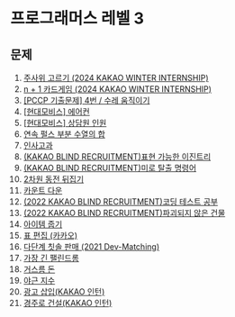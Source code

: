 # 프로그래머스 레벨 3

## 문제
1. [주사위 고르기 (2024 KAKAO WINTER INTERNSHIP)](https://github.com/malvr00/Java-algorithm/tree/master/programmers/level3/step1)
2. [n + 1 카드게임 (2024 KAKAO WINTER INTERNSHIP)](https://github.com/malvr00/Java-algorithm/tree/master/programmers/level3/stap2)
3. [[PCCP 기출문제] 4번 / 수레 움직이기](https://github.com/malvr00/Java-algorithm/tree/master/programmers/level3/step3)
4. [[현대모비스] 에어컨](https://github.com/malvr00/Java-algorithm/tree/master/programmers/level3/step4)
5. [[현대모비스] 상담원 인원](https://github.com/malvr00/Java-algorithm/tree/master/programmers/level3/step5)
6. [연속 펄스 부분 수열의 합](https://github.com/malvr00/Java-algorithm/tree/master/programmers/level3/step6)
7. [인사고과](https://github.com/malvr00/Java-algorithm/tree/master/programmers/level3/step7)
8. [(KAKAO BLIND RECRUITMENT)표현 가능한 이진트리](https://github.com/malvr00/Java-algorithm/tree/master/programmers/level3/step8)
9. [(KAKAO BLIND RECRUITMENT)미로 탈출 명령어](https://github.com/malvr00/Java-algorithm/tree/master/programmers/level3/step9)
10. [2차원 동전 뒤집기](https://github.com/malvr00/Java-algorithm/tree/master/programmers/level3/step10)
11. [카운트 다운](https://github.com/malvr00/Java-algorithm/tree/master/programmers/level3/step11)
12. [(2022 KAKAO BLIND RECRUITMENT)코딩 테스트 공부](https://github.com/malvr00/Java-algorithm/tree/master/programmers/level3/step12)
13. [(2022 KAKAO BLIND RECRUITMENT)파괴되지 않은 건물](https://github.com/malvr00/Java-algorithm/tree/master/programmers/level3/step13)
14. [아이템 줍기](https://github.com/malvr00/Java-algorithm/tree/master/programmers/level3/step14)
15. [표 편집 (카카오)](https://github.com/malvr00/Java-algorithm/tree/master/programmers/level3/step15)
16. [다단계 칫솔 판매 (2021 Dev-Matching)](https://github.com/malvr00/Java-algorithm/tree/master/programmers/level3/step16)
17. [가장 긴 팰린드롬](https://github.com/malvr00/Java-algorithm/tree/master/programmers/level3/step17)
18. [거스름 돈](https://github.com/malvr00/Java-algorithm/tree/master/programmers/level3/step18)
19. [야근 지수](https://github.com/malvr00/Java-algorithm/tree/master/programmers/level3/step19)
20. [광고 삽입(KAKAO 인턴)](https://github.com/malvr00/Java-algorithm/tree/master/programmers/level3/step20)
21. [경주로 건설(KAKAO 인턴)](https://github.com/malvr00/Java-algorithm/tree/master/programmers/level3/step21)
